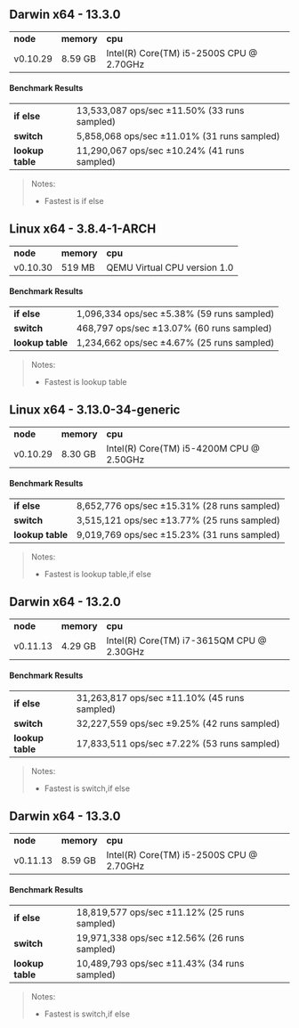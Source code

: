 Darwin x64 - 13.3.0
-----

<table><tr><td><b>node</b></td><td><b>memory</b></td><td><b>cpu</b></td></tr><tr><td>v0.10.29</td><td>8.59 GB</td><td>Intel(R) Core(TM) i5-2500S CPU @ 2.70GHz</td></tr></table>

#### Benchmark Results ####

<table><tr><td><b>if else</b></td><td>13,533,087 ops/sec ±11.50% (33 runs sampled)</td></tr><tr><td><b>switch</b></td><td>5,858,068 ops/sec ±11.01% (31 runs sampled)</td></tr><tr><td><b>lookup table</b></td><td>11,290,067 ops/sec ±10.24% (41 runs sampled)</td></tr></table>

> Notes:
> - Fastest is if else

Linux x64 - 3.8.4-1-ARCH
-----

<table><tr><td><b>node</b></td><td><b>memory</b></td><td><b>cpu</b></td></tr><tr><td>v0.10.30</td><td>519 MB</td><td>QEMU Virtual CPU version 1.0</td></tr></table>

#### Benchmark Results ####

<table><tr><td><b>if else</b></td><td>1,096,334 ops/sec ±5.38% (59 runs sampled)</td></tr><tr><td><b>switch</b></td><td>468,797 ops/sec ±13.07% (60 runs sampled)</td></tr><tr><td><b>lookup table</b></td><td>1,234,662 ops/sec ±4.67% (25 runs sampled)</td></tr></table>

> Notes:
> - Fastest is lookup table

Linux x64 - 3.13.0-34-generic
-----

<table><tr><td><b>node</b></td><td><b>memory</b></td><td><b>cpu</b></td></tr><tr><td>v0.10.29</td><td>8.30 GB</td><td>Intel(R) Core(TM) i5-4200M CPU @ 2.50GHz</td></tr></table>

#### Benchmark Results ####

<table><tr><td><b>if else</b></td><td>8,652,776 ops/sec ±15.31% (28 runs sampled)</td></tr><tr><td><b>switch</b></td><td>3,515,121 ops/sec ±13.77% (25 runs sampled)</td></tr><tr><td><b>lookup table</b></td><td>9,019,769 ops/sec ±15.23% (31 runs sampled)</td></tr></table>

> Notes:
> - Fastest is lookup table,if else

Darwin x64 - 13.2.0
-----

<table><tr><td><b>node</b></td><td><b>memory</b></td><td><b>cpu</b></td></tr><tr><td>v0.11.13</td><td>4.29 GB</td><td>Intel(R) Core(TM) i7-3615QM CPU @ 2.30GHz</td></tr></table>

#### Benchmark Results ####

<table><tr><td><b>if else</b></td><td>31,263,817 ops/sec ±11.10% (45 runs sampled)</td></tr><tr><td><b>switch</b></td><td>32,227,559 ops/sec ±9.25% (42 runs sampled)</td></tr><tr><td><b>lookup table</b></td><td>17,833,511 ops/sec ±7.22% (53 runs sampled)</td></tr></table>

> Notes:
> - Fastest is switch,if else

Darwin x64 - 13.3.0
-----

<table><tr><td><b>node</b></td><td><b>memory</b></td><td><b>cpu</b></td></tr><tr><td>v0.11.13</td><td>8.59 GB</td><td>Intel(R) Core(TM) i5-2500S CPU @ 2.70GHz</td></tr></table>

#### Benchmark Results ####

<table><tr><td><b>if else</b></td><td>18,819,577 ops/sec ±11.12% (25 runs sampled)</td></tr><tr><td><b>switch</b></td><td>19,971,338 ops/sec ±12.56% (26 runs sampled)</td></tr><tr><td><b>lookup table</b></td><td>10,489,793 ops/sec ±11.43% (34 runs sampled)</td></tr></table>

> Notes:
> - Fastest is switch,if else

